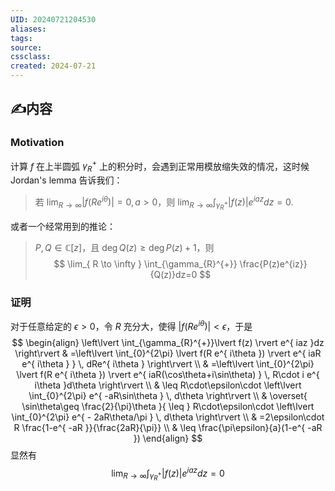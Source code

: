 ```yaml
---
UID: 20240721204530 
aliases: 
tags: 
source: 
cssclass: 
created: 2024-07-21
---
```


## ✍内容
### Motivation 
计算 $\displaystyle f$ 在上半圆弧 $\displaystyle \gamma_{R}^{+}$ 上的积分时，会遇到正常用模放缩失效的情况，这时候 Jordan's lemma 告诉我们：
> 若 $\displaystyle \lim_{ R \to \infty }\lvert f(R e^{ i\theta }) \rvert=0,a>0$，则 $\displaystyle \lim_{ R \to \infty }\int_{\gamma_{R}^{+}}\lvert  f(z) \rvert e^{ iaz } dz=0$.

或者一个经常用到的推论：
> $\displaystyle P, Q\in \mathbb{C}[z]$，且 $\displaystyle\deg Q (z)\geq \deg P(z)+1$，则 $$
\lim_{ R \to \infty } \int_{\gamma_{R}^{+}} \frac{P(z)e^{iz}}{Q(z)}dz=0
$$

### 证明
对于任意给定的 $\displaystyle \epsilon>0$，令 $\displaystyle R$ 充分大，使得 $\displaystyle \lvert f(R e^{ i\theta }) \rvert<\epsilon$，于是
$$
\begin{align}
\left\lvert  \int_{\gamma_{R}^{+}}\lvert f(z) \rvert e^{ iaz }dz  \right\rvert  & =\left\lvert  \int_{0}^{2\pi} \lvert f(R e^{ i\theta }) \rvert e^{ iaR e^{ i\theta } } \, dRe^{ i\theta }  \right\rvert   \\
 & =\left\lvert  \int_{0}^{2\pi} \lvert f(R e^{ i\theta }) \rvert e^{ iaR(\cos\theta+i\sin\theta) } \, R\cdot i e^{ i\theta }d\theta \right\rvert  \\
 & \leq R\cdot\epsilon\cdot \left\lvert  \int_{0}^{2\pi} e^{ -aR\sin\theta } \, d\theta   \right\rvert  \\
 & \overset{ \sin\theta\geq \frac{2}{\pi}\theta }{ \leq } R\cdot\epsilon\cdot \left\lvert  \int_{0}^{2\pi} e^{ - 2aR\theta/\pi } \, d\theta   \right\rvert \\
 & =2\epsilon\cdot R \frac{1-e^{ -aR }}{\frac{2aR}{\pi}} \\
 & \leq \frac{\pi\epsilon}{a}(1-e^{ -aR })
\end{align}
$$
显然有
$$
\lim_{ R \to \infty } \int_{\gamma_{R}^{+}}\lvert f(z) \rvert e^{iaz}dz=0
$$

